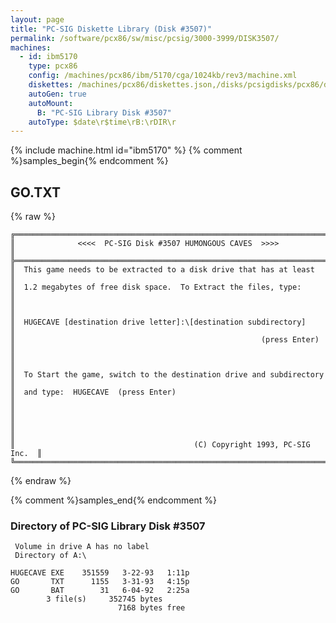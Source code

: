 ```yaml
---
layout: page
title: "PC-SIG Diskette Library (Disk #3507)"
permalink: /software/pcx86/sw/misc/pcsig/3000-3999/DISK3507/
machines:
  - id: ibm5170
    type: pcx86
    config: /machines/pcx86/ibm/5170/cga/1024kb/rev3/machine.xml
    diskettes: /machines/pcx86/diskettes.json,/disks/pcsigdisks/pcx86/diskettes.json
    autoGen: true
    autoMount:
      B: "PC-SIG Library Disk #3507"
    autoType: $date\r$time\rB:\rDIR\r
---
```


{% include machine.html id="ibm5170" %}
{% comment %}samples_begin{% endcomment %}

## GO.TXT

{% raw %}
```
╔═════════════════════════════════════════════════════════════════════════╗
║              <<<<  PC-SIG Disk #3507 HUMONGOUS CAVES  >>>>              ║
╠═════════════════════════════════════════════════════════════════════════╣
║  This game needs to be extracted to a disk drive that has at least      ║
║  1.2 megabytes of free disk space.  To Extract the files, type:         ║
║                                                                         ║
║  HUGECAVE [destination drive letter]:\[destination subdirectory]        ║
║                                                       (press Enter)     ║
║                                                                         ║
║  To Start the game, switch to the destination drive and subdirectory    ║
║  and type:  HUGECAVE  (press Enter)                                     ║
║                                                                         ║
║                                                                         ║
║                                        (C) Copyright 1993, PC-SIG Inc.  ║
╚═════════════════════════════════════════════════════════════════════════╝
```
{% endraw %}

{% comment %}samples_end{% endcomment %}

### Directory of PC-SIG Library Disk #3507

     Volume in drive A has no label
     Directory of A:\

    HUGECAVE EXE    351559   3-22-93   1:11p
    GO       TXT      1155   3-31-93   4:15p
    GO       BAT        31   6-04-92   2:25a
            3 file(s)     352745 bytes
                            7168 bytes free
